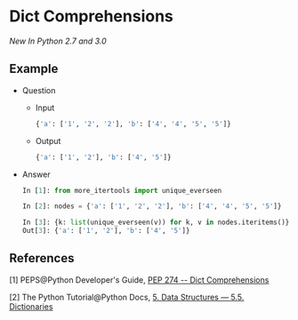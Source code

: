 # Dict Comprehensions

_New In Python 2.7 and 3.0_

## Example

* Question

  * Input

    ```python
    {'a': ['1', '2', '2'], 'b': ['4', '4', '5', '5']}
    ```

  * Output

    ```python
    {'a': ['1', '2'], 'b': ['4', '5']}
    ```

* Answer

  ```python
  In [1]: from more_itertools import unique_everseen

  In [2]: nodes = {'a': ['1', '2', '2'], 'b': ['4', '4', '5', '5']}

  In [3]: {k: list(unique_everseen(v)) for k, v in nodes.iteritems()}
  Out[3]: {'a': ['1', '2'], 'b': ['4', '5']}
  ```

## References

[1] PEPS@Python Developer's Guide, [PEP 274 -- Dict Comprehensions](https://www.python.org/dev/peps/pep-0274/)

[2] The Python Tutorial@Python Docs, [5. Data Structures — 5.5. Dictionaries](https://docs.python.org/2.7/tutorial/datastructures.html?highlight=comprehensions#dictionaries)

